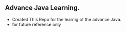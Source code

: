 ## Advance Java Learning.

- Created This Repo for the learnig of the advance Java.
- for future reference only